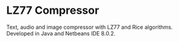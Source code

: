# LZ77 Compressor

Text, audio and image compressor with LZ77 and Rice algorithms. Developed in Java and Netbeans IDE 8.0.2.